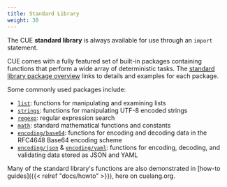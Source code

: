 ```yaml
---
title: Standard Library
weight: 30
---
```


The CUE **standard library** is always available for use through an `import` statement.

CUE comes with a fully featured set of built-in packages containing functions
that perform a wide array of deterministic tasks.
The
[standard library package overview](https://pkg.go.dev/cuelang.org/go/pkg#pkg-overview)
links to details and examples for each package.

<!--more-->

Some commonly used packages include:

- [`list`](https://pkg.go.dev/cuelang.org/go/pkg/list#section-documentation):
  functions for manipulating and examining lists
- [`strings`](https://pkg.go.dev/cuelang.org/go/pkg/strings#section-documentation):
  functions for manipulating UTF-8 encoded strings
- [`regexp`](https://pkg.go.dev/cuelang.org/go/pkg/regexp#section-documentation):
  regular expression search
- [`math`](https://pkg.go.dev/cuelang.org/go/pkg/math#section-documentation):
  standard mathematical functions and constants
- [`encoding/base64`](https://pkg.go.dev/cuelang.org/go/pkg/encoding/base64#section-documentation):
  functions for encoding and decoding data in the RFC4648 Base64 encoding scheme
- [`encoding/json`](https://pkg.go.dev/cuelang.org/go/pkg/encoding/json#section-documentation) &
  [`encoding/yaml`](https://pkg.go.dev/cuelang.org/go/pkg/encoding/yaml#section-documentation):
  functions for encoding, decoding, and validating data stored as JSON and YAML

Many of the standard library's functions are also demonstrated in
[how-to guides]({{< relref "docs/howto" >}}),
here on cuelang.org.
<!-- TODO: change link when pages are tagged with a stdlib tag -->
